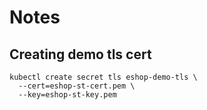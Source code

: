 # Notes

## Creating demo tls cert

```
kubectl create secret tls eshop-demo-tls \
  --cert=eshop-st-cert.pem \
  --key=eshop-st-key.pem
```
